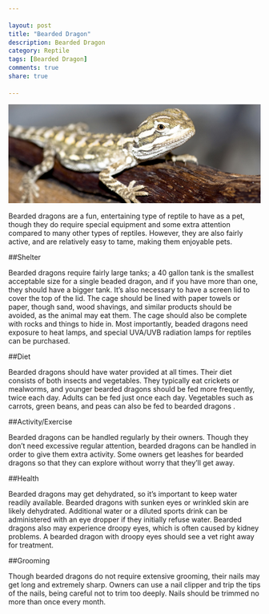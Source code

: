 ```yaml
--- 

layout: post
title: "Bearded Dragon"
description: Bearded Dragon
category: Reptile
tags: [Bearded Dragon]
comments: true
share: true

--- 
```


<img src="/images/bearded-dragon-1.jpg" class="img-post">

Bearded dragons are a fun, entertaining type of reptile to have as a pet, though they do require special equipment and some extra attention compared to many other types of reptiles. However, they are also fairly active, and are relatively easy to tame, making them enjoyable pets. 

##Shelter

Bearded dragons require fairly large tanks; a 40 gallon tank is the smallest acceptable size for a single beaded dragon, and if you have more than one, they should have a bigger tank. It’s also necessary to have a screen lid to cover the top of the lid. The cage should be lined with paper towels or paper, though sand, wood shavings, and similar products should be avoided, as the animal may eat them. The cage should also be complete with rocks and things to hide in. Most importantly, beaded dragons need exposure to heat lamps, and special UVA/UVB radiation lamps for reptiles can be purchased. 

##Diet

Bearded dragons should have water provided at all times. Their diet consists of both insects and vegetables. They typically eat crickets or mealworms, and younger bearded dragons should be fed more frequently, twice each day. Adults can be fed just once each day. Vegetables such as carrots, green beans, and peas can also be fed to bearded dragons .

##Activity/Exercise 

Bearded dragons can be handled regularly by their owners. Though they don’t need excessive regular attention, bearded dragons can be handled in order to give them extra activity. Some owners get leashes for bearded dragons so that they can explore without worry that they’ll get away. 

##Health

Bearded dragons may get dehydrated, so it’s important to keep water readily available. Bearded dragons with sunken eyes or wrinkled skin are likely dehydrated. Additional water or a diluted sports drink can be administered with an eye dropper if they initially refuse water. Bearded dragons also may 
experience droopy eyes, which is often caused by kidney problems. A bearded dragon with droopy eyes should see a vet right away for treatment. 

##Grooming

Though bearded dragons do not require extensive grooming, their nails may get long and extremely sharp. Owners can use a nail clipper and trip the tips of the nails, being careful not to trim too deeply. Nails should be trimmed no more than once every month.